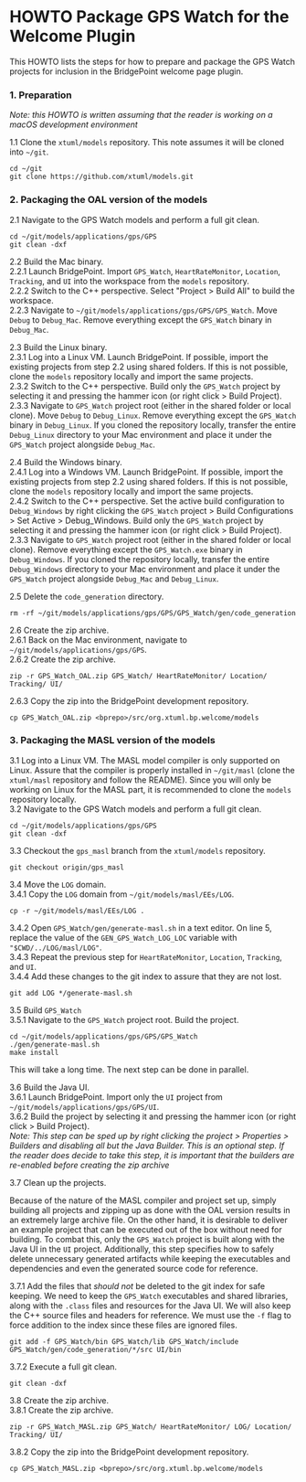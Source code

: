 # HOWTO Package GPS Watch for the Welcome Plugin

This HOWTO lists the steps for how to prepare and package the GPS Watch
projects for inclusion in the BridgePoint welcome page plugin.

### 1. Preparation

_Note: this HOWTO is written assuming that the reader is working on a macOS
development environment_

1.1 Clone the `xtuml/models` repository. This note assumes it will be cloned
into `~/git`.  
```
cd ~/git
git clone https://github.com/xtuml/models.git
```

### 2. Packaging the OAL version of the models

2.1 Navigate to the GPS Watch models and perform a full git clean.  
```
cd ~/git/models/applications/gps/GPS
git clean -dxf
```

2.2 Build the Mac binary.  
2.2.1 Launch BridgePoint. Import `GPS_Watch`, `HeartRateMonitor`, `Location`,
`Tracking`, and `UI` into the workspace from the `models` repository.  
2.2.2 Switch to the C++ perspective. Select "Project > Build All" to build the
workspace.  
2.2.3 Navigate to `~/git/models/applications/gps/GPS/GPS_Watch`. Move `Debug` to
`Debug_Mac`. Remove everything except the `GPS_Watch` binary in `Debug_Mac`.  

2.3 Build the Linux binary.  
2.3.1 Log into a Linux VM. Launch BridgePoint. If possible, import the existing
projects from step 2.2 using shared folders. If this is not possible, clone the
`models` repository locally and import the same projects.  
2.3.2 Switch to the C++ perspective. Build only the `GPS_Watch` project by
selecting it and pressing the hammer icon (or right click > Build Project).  
2.3.3 Navigate to `GPS_Watch` project root (either in the shared folder or local
clone). Move `Debug` to `Debug_Linux`. Remove everything except the `GPS_Watch`
binary in `Debug_Linux`. If you cloned the repository locally, transfer the
entire `Debug_Linux` directory to your Mac environment and place it under the
`GPS_Watch` project alongside `Debug_Mac`.  

2.4 Build the Windows binary.  
2.4.1 Log into a Windows VM. Launch BridgePoint. If possible, import the
existing projects from step 2.2 using shared folders. If this is not possible,
clone the `models` repository locally and import the same projects.  
2.4.2 Switch to the C++ perspective. Set the active build configuration to
`Debug_Windows` by right clicking the `GPS_Watch` project > Build Configurations >
Set Active > Debug_Windows. Build only the `GPS_Watch` project by
selecting it and pressing the hammer icon (or right click > Build Project).  
2.3.3 Navigate to `GPS_Watch` project root (either in the shared folder or local
clone). Remove everything except the `GPS_Watch.exe`
binary in `Debug_Windows`. If you cloned the repository locally, transfer the
entire `Debug_Windows` directory to your Mac environment and place it under the
`GPS_Watch` project alongside `Debug_Mac` and `Debug_Linux`.  

2.5 Delete the `code_generation` directory.  
```
rm -rf ~/git/models/applications/gps/GPS/GPS_Watch/gen/code_generation
```

2.6 Create the zip archive.  
2.6.1 Back on the Mac environment, navigate to
`~/git/models/applications/gps/GPS`.  
2.6.2 Create the zip archive.  
```
zip -r GPS_Watch_OAL.zip GPS_Watch/ HeartRateMonitor/ Location/ Tracking/ UI/
```
2.6.3 Copy the zip into the BridgePoint development repository.  
```
cp GPS_Watch_OAL.zip <bprepo>/src/org.xtuml.bp.welcome/models
```

### 3. Packaging the MASL version of the models

3.1 Log into a Linux VM. The MASL model compiler is only supported on Linux.
Assure that the compiler is properly installed in `~/git/masl` (clone the
`xtuml/masl` repository and follow the README). Since you will only be working
on Linux for the MASL part, it is recommended to clone the `models` repository
locally.  
3.2 Navigate to the GPS Watch models and perform a full git clean.  
```
cd ~/git/models/applications/gps/GPS
git clean -dxf
```
3.3 Checkout the `gps_masl` branch from the `xtuml/models` repository.  
```
git checkout origin/gps_masl
```

3.4 Move the `LOG` domain.  
3.4.1 Copy the `LOG` domain from `~/git/models/masl/EEs/LOG`.  
```
cp -r ~/git/models/masl/EEs/LOG .

```
3.4.2 Open `GPS_Watch/gen/generate-masl.sh` in a text editor. On line 5, replace
the value of the `GEN_GPS_Watch_LOG_LOC` variable with `"$CWD/../LOG/masl/LOG"`.  
3.4.3 Repeat the previous step for `HeartRateMonitor`, `Location`, `Tracking`,
and `UI`.  
3.4.4 Add these changes to the git index to assure that they are not lost.  
```
git add LOG */generate-masl.sh
```

3.5 Build `GPS_Watch`  
3.5.1 Navigate to the `GPS_Watch` project root. Build the project.  
```
cd ~/git/models/applications/gps/GPS/GPS_Watch
./gen/generate-masl.sh
make install
```
This will take a long time. The next step can be done in parallel.  

3.6 Build the Java UI.  
3.6.1 Launch BridgePoint. Import only the `UI` project from
`~/git/models/applications/gps/GPS/UI`.  
3.6.2 Build the project by selecting it and pressing the hammer icon (or right
click > Build Project).  
_Note: This step can be sped up by right clicking the project > Properties >
Builders and disabling all but the Java Builder. This is an optional step. If
the reader does decide to take this step, it is important that the builders are
re-enabled before creating the zip archive_

3.7 Clean up the projects.  

Because of the nature of the MASL compiler and project set up, simply building
all projects and zipping up as done with the OAL version results in an extremely
large archive file. On the other hand, it is desirable to deliver an example
project that can be executed out of the box without need for building. To combat
this, only the `GPS_Watch` project is built along with the Java UI in the `UI`
project. Additionally, this step specifies how to safely delete unnecessary
generated artifacts while keeping the executables and dependencies and even the
generated source code for reference.

3.7.1 Add the files that _should not_ be deleted to the git index for safe
keeping. We need to keep the `GPS_Watch` executables and shared libraries, along
with the `.class` files and resources for the Java UI. We will also keep the C++
source files and headers for reference. We must use the `-f` flag to force
addition to the index since these files are ignored files.  
```
git add -f GPS_Watch/bin GPS_Watch/lib GPS_Watch/include GPS_Watch/gen/code_generation/*/src UI/bin
```
3.7.2 Execute a full git clean.  
```
git clean -dxf
```

3.8 Create the zip archive.  
3.8.1 Create the zip archive.  
```
zip -r GPS_Watch_MASL.zip GPS_Watch/ HeartRateMonitor/ LOG/ Location/ Tracking/ UI/
```
3.8.2 Copy the zip into the BridgePoint development repository.  
```
cp GPS_Watch_MASL.zip <bprepo>/src/org.xtuml.bp.welcome/models
```


